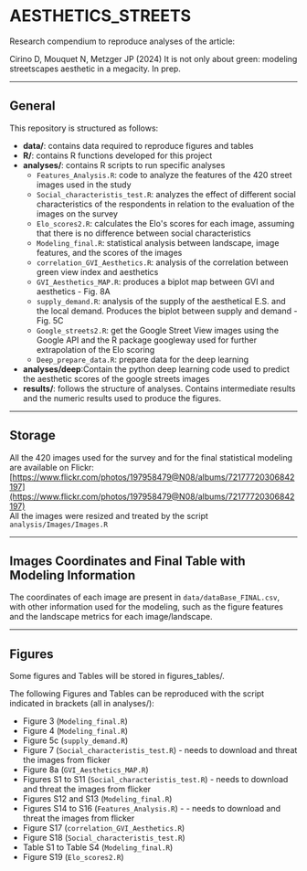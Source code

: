 # AESTHETICS_STREETS

Research compendium to reproduce analyses of the article:

Cirino D, Mouquet N, Metzger JP (2024) It is not only about green: modeling streetscapes aesthetic in a megacity. In prep.

---

## General
This repository is structured as follows:

- **data/**: contains data required to reproduce figures and tables
- **R/**: contains R functions developed for this project
- **analyses/**: contains R scripts to run specific analyses
  - `Features_Analysis.R`: code to analyze the features of the 420 street images used in the study
  - `Social_characteristis_test.R`: analyzes the effect of different social characteristics of the respondents in relation to the evaluation of the images on the survey
  - `Elo_scores2.R`: calculates the Elo's scores for each image, assuming that there is no difference between social characteristics
  - `Modeling_final.R`: statistical analysis between landscape, image features, and the scores of the images
  - `correlation_GVI_Aesthetics.R`: analysis of the correlation between green view index and aesthetics
  - `GVI_Aesthetics_MAP.R`: produces a biplot map between GVI and aesthetics - Fig. 8A
  - `supply_demand.R`: analysis of the supply of the aesthetical E.S. and the local demand. Produces the biplot between supply and demand - Fig. 5C
  - `Google_streets2.R`: get the Google Street View images using the Google API and the R package googleway used for further extrapolation of the Elo scoring
  - `Deep_prepare_data.R`: prepare data for the deep learning 
- **analyses/deep**:Contain the python deep learning code used to predict the aesthetic scores of the google streets images
- **results/**: follows the structure of analyses. Contains intermediate results and the numeric results used to produce the figures.

---

## Storage

All the 420 images used for the survey and for the final statistical modeling are available on Flickr: [https://www.flickr.com/photos/197958479@N08/albums/72177720306842197](https://www.flickr.com/photos/197958479@N08/albums/72177720306842197)  
All the images were resized and treated by the script `analysis/Images/Images.R`

---

## Images Coordinates and Final Table with Modeling Information

The coordinates of each image are present in `data/dataBase_FINAL.csv`, with other information used for the modeling, such as the figure features and the landscape metrics for each image/landscape.

---

## Figures
Some figures and Tables will be stored in figures_tables/.

The following Figures and Tables can be reproduced with the script indicated in brackets (all in analyses/):
 - Figure 3 (`Modeling_final.R`)
 - Figure 4 (`Modeling_final.R`)
 - Figure 5c (`supply_demand.R`)
 - Figure 7 (`Social_characteristis_test.R`) -  needs to download and threat the images from flicker
 - Figure 8a (`GVI_Aesthetics_MAP.R`)
 - Figures S1 to S11 (`Social_characteristis_test.R`) - needs to download and threat the images from flicker
 - Figures S12 and S13 (`Modeling_final.R`)
 - Figures S14 to S16 (`Features_Analysis.R`) - - needs to download and threat the images from flicker
 - Figure S17 (`correlation_GVI_Aesthetics.R`)
 - Figure S18 (`Social_characteristis_test.R`)
 - Table S1 to Table S4 (`Modeling_final.R`)
 - Figure S19 (`Elo_scores2.R`)
